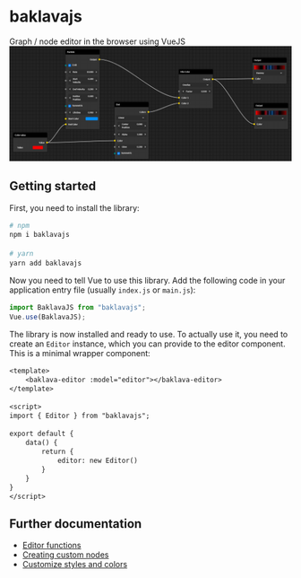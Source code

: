 # baklavajs
Graph / node editor in the browser using VueJS
![example](docs/img/example.png)

## Getting started
First, you need to install the library:
```bash
# npm
npm i baklavajs

# yarn
yarn add baklavajs
```

Now you need to tell Vue to use this library. Add the following code in your application entry file (usually `index.js` or `main.js`):
```js
import BaklavaJS from "baklavajs";
Vue.use(BaklavaJS);
```

The library is now installed and ready to use.
To actually use it, you need to create an `Editor` instance, which you can provide to the editor component.
This is a minimal wrapper component:
```vue
<template>
    <baklava-editor :model="editor"></baklava-editor>
</template>

<script>
import { Editor } from "baklavajs";

export default {
    data() {
        return {
            editor: new Editor()
        }
    }
}
</script>
```

## Further documentation
* [Editor functions](docs/editor.md)
* [Creating custom nodes](docs/nodes.md)
* [Customize styles and colors](docs/styling.md)